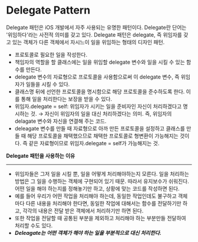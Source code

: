 # Delegate Pattern

Delegate 패턴은 iOS 개발에서 자주 사용되는 유명한 패턴이다. Delegate란 단어는 '위임하다'라는 사전적 의미를 갖고 있다. Delegate 패턴은 delegate, 즉 위임자를 갖고 있는 객체가 다른 객체에서 자시느이 일을 위임하는 형태의 디자인 패턴. 

- 프로토콜로 필요한 일을 작성한다.
- 책임자의 역할을 할 클래스에는 일을 위임할 delegate 변수와 일을 시킬 수 있는 함수를 만든다.
- delegate 변수의 자료형으로 프로토콜을 사용함으로써 이 delegate 변수, 즉 위임자가 일들을 시킬 수 있다.
- 클래스명 뒤에 선언한 프로토콜을 명시함으로 해당 프로토콜을 준수하도록 한다. 이를 통해 일을 처리한다는 보장을 받을 수 있다.
- 위임자.delegate = self: 위임자가 시키는 일을 준비자인 자신이 처리하겠다고 명시하는 것. → 자신이 위임자의 일을 대신 처리하겠다는 의미. 즉, 위임자의 delagate 변수와 자신을 연결해 주는 코드.
- deleagate 변수를 만들 때 자료형으로 아까 만든 프로토콜을 설정하고 클래스를 만들 때 해당 프로토콜을 채택했으므로 채택한 프로토콜로 형변환이 가능해지는 것이다. 즉 같은 자료형이므로 위임자.delegate = self가 가능해지는 것.

**Delegate 패턴을 사용하는 이유**

---

- 위임자들은 그저 일을 시킬 뿐, 일을 어떻게 처리해야하는지 모른다. 일을 처리하는 방법은 그 일을 수행하는 객체에 구현되어 있기 때문. 따라서 유지보수가 쉬워진다. 어떤 일을 해야 하는지를 정해놓기만 하고, 상황에 맞는 코드를 작성하면 된다.
- 예를 들어 우리가 어떤 작업을 처리해야 하는데, 동일한 작업인데도 불구하고 객체마다 다른 내용을 처리해야 한다면, 동일한 작업에 대해서는 함수를 전달하기만 하고, 각각의 내용은 전달 받은 객체에서 처리하기만 하면 된다.
- 또한 작업을 전달할 때 공통된 부분을 제외하고 처리해야 하는 부분만들 전달하여 처리할 수도 있다.
- ***Deleagate는 어떤 객체가 해야 하는 일을 부분적으로 대신 처리한다.***